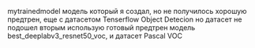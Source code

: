 mytrainedmodel модель который я создал, но не получилось хорошую предтрен, еще с датасетом  Tenserflow Object Detecion но датасет не подошел
вторым использую готовый предтрен модель best_deeplabv3_resnet50_voc, и датасет Pascal VOC
